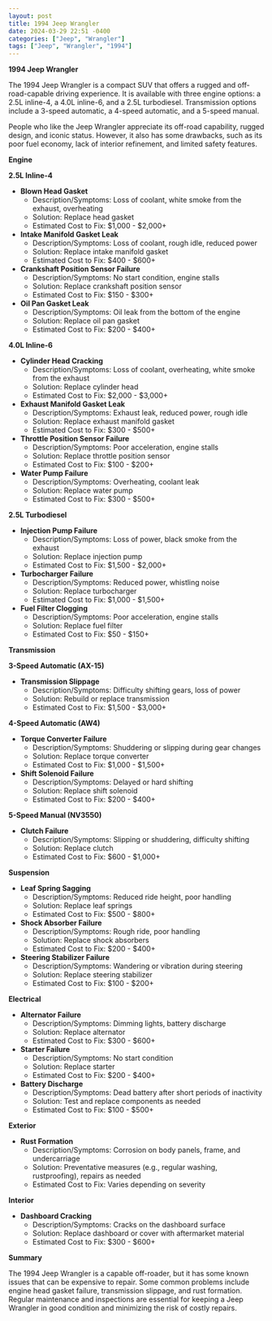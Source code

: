 ```yaml
---
layout: post
title: 1994 Jeep Wrangler
date: 2024-03-29 22:51 -0400
categories: ["Jeep", "Wrangler"]
tags: ["Jeep", "Wrangler", "1994"]
---
```

**1994 Jeep Wrangler**

The 1994 Jeep Wrangler is a compact SUV that offers a rugged and off-road-capable driving experience. It is available with three engine options: a 2.5L inline-4, a 4.0L inline-6, and a 2.5L turbodiesel. Transmission options include a 3-speed automatic, a 4-speed automatic, and a 5-speed manual.

People who like the Jeep Wrangler appreciate its off-road capability, rugged design, and iconic status. However, it also has some drawbacks, such as its poor fuel economy, lack of interior refinement, and limited safety features.

**Engine**

**2.5L Inline-4**

* **Blown Head Gasket**
    * Description/Symptoms: Loss of coolant, white smoke from the exhaust, overheating
    * Solution: Replace head gasket
    * Estimated Cost to Fix: $1,000 - $2,000+
* **Intake Manifold Gasket Leak**
    * Description/Symptoms: Loss of coolant, rough idle, reduced power
    * Solution: Replace intake manifold gasket
    * Estimated Cost to Fix: $400 - $600+
* **Crankshaft Position Sensor Failure**
    * Description/Symptoms: No start condition, engine stalls
    * Solution: Replace crankshaft position sensor
    * Estimated Cost to Fix: $150 - $300+
* **Oil Pan Gasket Leak**
    * Description/Symptoms: Oil leak from the bottom of the engine
    * Solution: Replace oil pan gasket
    * Estimated Cost to Fix: $200 - $400+

**4.0L Inline-6**

* **Cylinder Head Cracking**
    * Description/Symptoms: Loss of coolant, overheating, white smoke from the exhaust
    * Solution: Replace cylinder head
    * Estimated Cost to Fix: $2,000 - $3,000+
* **Exhaust Manifold Gasket Leak**
    * Description/Symptoms: Exhaust leak, reduced power, rough idle
    * Solution: Replace exhaust manifold gasket
    * Estimated Cost to Fix: $300 - $500+
* **Throttle Position Sensor Failure**
    * Description/Symptoms: Poor acceleration, engine stalls
    * Solution: Replace throttle position sensor
    * Estimated Cost to Fix: $100 - $200+
* **Water Pump Failure**
    * Description/Symptoms: Overheating, coolant leak
    * Solution: Replace water pump
    * Estimated Cost to Fix: $300 - $500+

**2.5L Turbodiesel**

* **Injection Pump Failure**
    * Description/Symptoms: Loss of power, black smoke from the exhaust
    * Solution: Replace injection pump
    * Estimated Cost to Fix: $1,500 - $2,000+
* **Turbocharger Failure**
    * Description/Symptoms: Reduced power, whistling noise
    * Solution: Replace turbocharger
    * Estimated Cost to Fix: $1,000 - $1,500+
* **Fuel Filter Clogging**
    * Description/Symptoms: Poor acceleration, engine stalls
    * Solution: Replace fuel filter
    * Estimated Cost to Fix: $50 - $150+

**Transmission**

**3-Speed Automatic (AX-15)**

* **Transmission Slippage**
    * Description/Symptoms: Difficulty shifting gears, loss of power
    * Solution: Rebuild or replace transmission
    * Estimated Cost to Fix: $1,500 - $3,000+

**4-Speed Automatic (AW4)**

* **Torque Converter Failure**
    * Description/Symptoms: Shuddering or slipping during gear changes
    * Solution: Replace torque converter
    * Estimated Cost to Fix: $1,000 - $1,500+
* **Shift Solenoid Failure**
    * Description/Symptoms: Delayed or hard shifting
    * Solution: Replace shift solenoid
    * Estimated Cost to Fix: $200 - $400+

**5-Speed Manual (NV3550)**

* **Clutch Failure**
    * Description/Symptoms: Slipping or shuddering, difficulty shifting
    * Solution: Replace clutch
    * Estimated Cost to Fix: $600 - $1,000+

**Suspension**

* **Leaf Spring Sagging**
    * Description/Symptoms: Reduced ride height, poor handling
    * Solution: Replace leaf springs
    * Estimated Cost to Fix: $500 - $800+
* **Shock Absorber Failure**
    * Description/Symptoms: Rough ride, poor handling
    * Solution: Replace shock absorbers
    * Estimated Cost to Fix: $200 - $400+
* **Steering Stabilizer Failure**
    * Description/Symptoms: Wandering or vibration during steering
    * Solution: Replace steering stabilizer
    * Estimated Cost to Fix: $100 - $200+

**Electrical**

* **Alternator Failure**
    * Description/Symptoms: Dimming lights, battery discharge
    * Solution: Replace alternator
    * Estimated Cost to Fix: $300 - $600+
* **Starter Failure**
    * Description/Symptoms: No start condition
    * Solution: Replace starter
    * Estimated Cost to Fix: $200 - $400+
* **Battery Discharge**
    * Description/Symptoms: Dead battery after short periods of inactivity
    * Solution: Test and replace components as needed
    * Estimated Cost to Fix: $100 - $500+

**Exterior**

* **Rust Formation**
    * Description/Symptoms: Corrosion on body panels, frame, and undercarriage
    * Solution: Preventative measures (e.g., regular washing, rustproofing), repairs as needed
    * Estimated Cost to Fix: Varies depending on severity

**Interior**

* **Dashboard Cracking**
    * Description/Symptoms: Cracks on the dashboard surface
    * Solution: Replace dashboard or cover with aftermarket material
    * Estimated Cost to Fix: $300 - $600+

**Summary**

The 1994 Jeep Wrangler is a capable off-roader, but it has some known issues that can be expensive to repair. Some common problems include engine head gasket failure, transmission slippage, and rust formation. Regular maintenance and inspections are essential for keeping a Jeep Wrangler in good condition and minimizing the risk of costly repairs.
